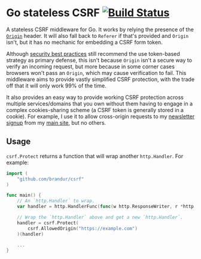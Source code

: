 # Go stateless CSRF [![Build Status](https://travis-ci.org/brandur/csrf.svg?branch=master)](https://travis-ci.org/brandur/csrf)

A stateless CSRF middleware for Go. It works by relying the
presence of the [`Origin`][origin] header. It will also
fall back to `Referer` if that's provided and `Origin`
isn't, but it has no mechanic for embedding a CSRF form
token.

Although [security best practices][csrf] still recommend
the use token-based strategy as primary defense, this isn't
because `Origin` isn't a secure way to verify an incoming
request, but more because in some corner cases browsers
won't pass an `Origin`, which may cause verification to
fail. This middleware aims to provide vastly simplified
CSRF protection, with the trade off that it will only work
99% of the time.

It also provides an easy way to provide working CSRF
protection across multiple services/domains that you own
without them having to engage in a complex cookies-sharing
scheme (a CSRF token is generally stored in a cookie). For
example, I use it to allow cross-origin requests to my
[newsletter signup][passages-signup] from my [main
site][sorg], but no others.

## Usage

`csrf.Protect` returns a function that will wrap another
`http.Handler`. For example:

``` go
import (
    "github.com/brandur/csrf"
)

func main() {
    // An `http.Handler` to wrap.
    var handler = http.HandlerFunc(func(w http.ResponseWriter, r *http.Request) {})

    // Wrap the `http.Handler` above and get a new `http.Handler`.
    handler = csrf.Protect(
        csrf.AllowedOrigin("https://example.com")
    )(handler)

    ...
}
```

[csrf]: https://www.owasp.org/index.php/Cross-Site_Request_Forgery_(CSRF)_Prevention_Cheat_Sheet
[origin]: https://developer.mozilla.org/en-US/docs/Web/HTTP/Headers/Origin
[passages-signup]: https://github.com/brandur/passages-signup
[sorg]: https://github.com/brandur/sorg
